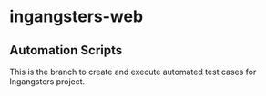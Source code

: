 # ingangsters-web

## Automation Scripts

This is the branch to create and execute automated test cases for Ingangsters project.